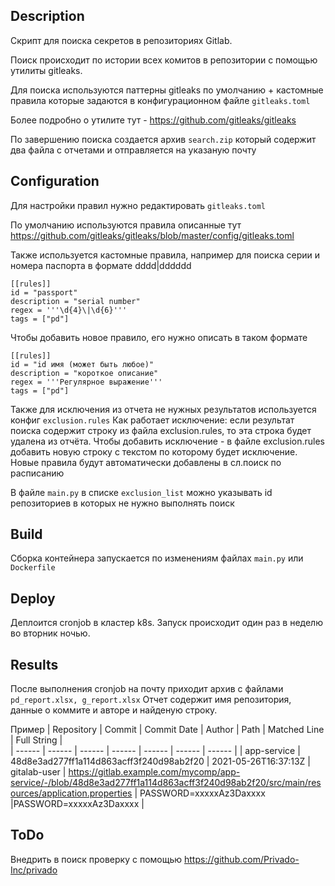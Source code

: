 ## Description
Скрипт для поиска секретов в репозиториях Gitlab.

Поиск происходит по истории всех комитов в репозитории c помощью утилиты gitleaks.

Для поиска используются паттерны gitleaks по умолчанию + кастомные правила которые задаются в конфигурационном файле `gitleaks.toml`

Более подробно о утилите тут - https://github.com/gitleaks/gitleaks

По завершению поиска создается архив `search.zip` который содержит два файла с отчетами и отправляется на указаную почту

## Configuration
Для настройки правил нужно редактировать `gitleaks.toml`

По умолчанию используются правила описанные тут https://github.com/gitleaks/gitleaks/blob/master/config/gitleaks.toml

Также используется кастомные правила, например для поиска серии и номера паспорта в формате dddd|dddddd
```
[[rules]]
id = "passport"
description = "serial number"
regex = '''\d{4}\|\d{6}'''
tags = ["pd"]
```
Чтобы добавить новое правило, его нужно описать в таком формате
```
[[rules]]
id = "id имя (может быть любое)"
description = "короткое описание"
regex = '''Регулярное выражение'''
tags = ["pd"]
```
Также для исключения из отчета не нужных результатов используется конфиг `exclusion.rules`
Как работает исключение: если результат поиска содержит строку из файла exclusion.rules, то эта строка будет удалена из отчёта.
Чтобы добавить исключение - в файле exclusion.rules добавить новую строку с текстом по которому будет исключение.
Новые правила будут автоматически добавлены в сл.поиск по расписанию

В файле `main.py` в списке `exclusion_list` можно указывать id репозиториев в которых не нужно выполнять поиск
## Build
Сборка контейнера запускается по изменениям файлах `main.py` или `Dockerfile`
## Deploy
Деплоится cronjob в кластер k8s.
Запуск происходит один раз в неделю во вторник ночью.
## Results
После выполнения cronjob на почту приходит архив с файлами `pd_report.xlsx, g_report.xlsx`
Отчет содержит имя репозитория, данные о коммите и авторе и найденую строку.

Пример
| Repository | Commit | Commit Date | Author | Path | Matched Line | Full String |  
| ------ | ------ | ------ | ------ | ------ | ------ | ------ | 
| app-service | 48d8e3ad277ff1a114d863acff3f240d98ab2f20 | 2021-05-26T16:37:13Z | gitalab-user | https://gitlab.example.com/mycomp/app-service/-/blob/48d8e3ad277ff1a114d863acff3f240d98ab2f20/src/main/resources/application.properties | PASSWORD=xxxxxAz3Daxxxx |PASSWORD=xxxxxAz3Daxxxx |
## ToDo
Внедрить в поиск проверку с помощью https://github.com/Privado-Inc/privado 
